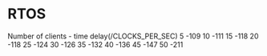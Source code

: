 # RTOS
Number of clients   -   time delay(/CLOCKS_PER_SEC)
5   -109
10  -111
15  -118
20  -118
25  -124
30  -126
35  -132
40  -136
45  -147
50  -211
